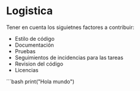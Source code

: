 # Logistica
Tener en cuenta los siguietnes factores a contribuir:
- Estilo de código
- Documentación
- Pruebas
- Seguimientos de incidencias para las tareas
- Revision del código
- Licencias

´´´bash
print("Hola mundo")
